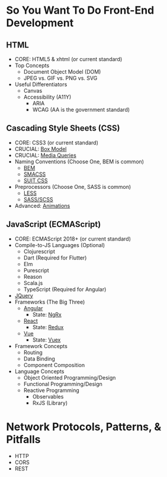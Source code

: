 # So You Want To Do Front-End Development #

## HTML ##
- CORE: HTML5 & xhtml (or current standard)
- Top Concepts
    - Document Object Model (DOM)
    - JPEG vs. GIF vs. PNG vs. SVG
- Useful Differentiators
    - Canvas
    - Accessibility (A11Y)
        - ARIA
        - WCAG (AA is the government standard)

## Cascading Style Sheets (CSS) ##

- CORE: CSS3 (or current standard)
- CRUCIAL: [Box Model](https://developer.mozilla.org/en-US/docs/Learn/CSS/Introduction_to_CSS/Box_model)
- CRUCIAL: [Media Queries](https://developer.mozilla.org/en-US/docs/Web/CSS/Media_Queries/Using_media_queries)
- Naming Conventions (Choose One, BEM is common)
    - [BEM](http://getbem.com/introduction/)
    - [SMACSS](http://smacss.com/)
    - [SUIT CSS](https://suitcss.github.io/)
- Preprocessors (Choose One, SASS is common)
    - [LESS](http://lesscss.org/)
    - [SASS/SCSS](https://sass-lang.com/)
- Advanced: [Animations](https://developer.mozilla.org/en-US/docs/Web/CSS/CSS_Animations/Using_CSS_animations)   
## JavaScript (ECMAScript) ##

- CORE: ECMAScript 2018+ (or current standard)
- Compile-to-JS Languages (Optional)
    - Clojurescript
    - Dart (Required for Flutter)
    - Elm
    - Purescript
    - Reason
    - Scala.js
    - TypeScript (Required for Angular)
- [JQuery](https://jquery.com/)
- Frameworks (The Big Three)
    - [Angular](https://angular.io/)
        - State: [NgRx](https://ngrx.io/)
    - [React](https://reactjs.org/)
        - State: [Redux](https://redux.js.org/)
    - [Vue](https://vuejs.org/)
        - State: [Vuex](https://vuex.vuejs.org/)
- Framework Concepts
    - Routing
    - Data Binding
    - Component Composition
- Language Concepts
    - Object Oriented Programming/Design
    - Functional Programming/Design
    - Reactive Programming
        - Observables
        - RxJS (Library)

# Network Protocols, Patterns, & Pitfalls #

- HTTP
- CORS
- REST
